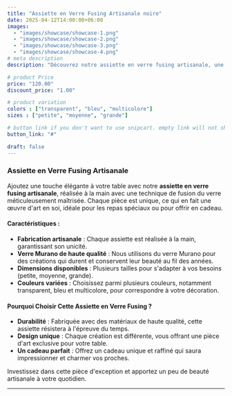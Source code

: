 ```yaml
---
title: "Assiette en Verre Fusing Artisanale noire"
date: 2025-04-12T14:00:00+06:00
images: 
  - "images/showcase/showcase-1.png"
  - "images/showcase/showcase-2.png"
  - "images/showcase/showcase-3.png"
  - "images/showcase/showcase-4.png"
# meta description
description: "Découvrez notre assiette en verre fusing artisanale, une pièce unique fabriquée à la main. Ajoutez une touche de raffinement à votre table avec ce produit en verre Murano."

# product Price
price: "120.00"
discount_price: "1.00"

# product variation
colors : ["transparent", "bleu", "multicolore"]
sizes : ["petite", "moyenne", "grande"]

# button link if you don't want to use snipcart. empty link will not show button
button_link: "#"

draft: false
---
```


### **Assiette en Verre Fusing Artisanale**

Ajoutez une touche élégante à votre table avec notre **assiette en verre fusing artisanale**, réalisée à la main avec une technique de fusion du verre méticuleusement maîtrisée. Chaque pièce est unique, ce qui en fait une œuvre d'art en soi, idéale pour les repas spéciaux ou pour offrir en cadeau.

#### **Caractéristiques** :
- **Fabrication artisanale** : Chaque assiette est réalisée à la main, garantissant son unicité.
- **Verre Murano de haute qualité** : Nous utilisons du verre Murano pour des créations qui durent et conservent leur beauté au fil des années.
- **Dimensions disponibles** : Plusieurs tailles pour s'adapter à vos besoins (petite, moyenne, grande).
- **Couleurs variées** : Choisissez parmi plusieurs couleurs, notamment transparent, bleu et multicolore, pour correspondre à votre décoration.

#### **Pourquoi Choisir Cette Assiette en Verre Fusing ?**
- **Durabilité** : Fabriquée avec des matériaux de haute qualité, cette assiette résistera à l'épreuve du temps.
- **Design unique** : Chaque création est différente, vous offrant une pièce d'art exclusive pour votre table.
- **Un cadeau parfait** : Offrez un cadeau unique et raffiné qui saura impressionner et charmer vos proches.

Investissez dans cette pièce d'exception et apportez un peu de beauté artisanale à votre quotidien.

---


